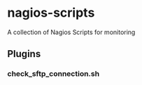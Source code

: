 # nagios-scripts
A collection of Nagios Scripts for monitoring


## Plugins


### check_sftp_connection.sh
